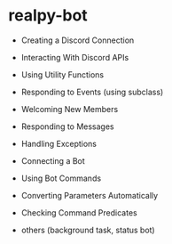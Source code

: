 # realpy-bot
- Creating a Discord Connection
- Interacting With Discord APIs
- Using Utility Functions
- Responding to Events (using subclass)
- Welcoming New Members
- Responding to Messages
- Handling Exceptions
- Connecting a Bot
- Using Bot Commands
- Converting Parameters Automatically
- Checking Command Predicates

- others (background task, status bot)